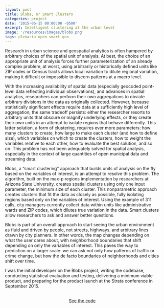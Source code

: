 ```yaml
---
layout: post
title: Blobs, or Smart Clusters
categories: project
date: '2015-06-15 00:00:00 -0500'
excerpt: Intelligent clustering at the urban level
image: '/resources/images/blobs.png'
tags: plenario open smart geo
---
```


Research in urban science and geospatial analytics is often hampered by arbitrary choices of the spatial unit of analysis. At best, the choice of an appropriate unit of analysis forces further parameterization of an already complex problem; at worst, using arbitrarily or historically defined units like ZIP codes or Census tracts allows local variation to dilute regional variation, making it difficult or impossible to discern patterns at a macro level.

With the increasing availability of spatial data (especially geocoded point-level data reflecting individual observations), and advances in spatial analytics, researchers can perform their own aggregations to obviate arbitrary divisions in the data as originally collected. However, because statistically significant effects require data at a sufficiently high level of aggregation, the same tradeoff persists: either the researcher resorts to arbitrary units that obscure or magnify underlying effects, or they create their own units in an attempt to isolate regions that behave differently. This latter solution, a form of clustering, requires ever more parameters: how many clusters to create, how large to make each cluster (and how to define size), which variables on which to create the clusters, how to weight the variables relative to each other, how to evaluate the best solution, and so on. This problem has not been adequately solved for spatial analysis, especially in the context of large quantities of open municipal data and streaming data.

Blobs, a “smart clustering” approach that builds units of analysis on the fly based on the variables of interest, is an attempt to resolve this problem. The algorithm, built on the max-p regions implementation by researchers at Arizona State University, creates spatial clusters using only one input parameter, the minimum size of each cluster. This nonparametric approach creates clusters that fit the data as closely as possible, fully isolating regions based only on the variables of interest. Using the example of 311 calls, city managers currently collect data within units like administrative wards and ZIP codes, which dilutes true variation in the data. Smart clusters allow researchers to ask and answer better questions.

Blobs is part of an overall approach to start seeing the urban environment as fluid and driven by people, not streets, highways, and arbitrary lines drawn by city planners. In other words, the map changes depending on what the user cares about, with neighborhood boundaries that shift depending on only the variables of interest. This paves the way to prediction on a larger scale: we can ask not only how patterns of traffic or crime change, but how the de facto boundaries of neighborhoods and cities shift over time.

I was the initial developer on the Blobs project, writing the codebase, conducting statistical evaluation and testing, delivering a minimum viable product, and preparing for the product launch at the Strata conference in September 2015. 

<br>
<div style="text-align: center;"><a class="btn" href="https://github.com/ChicagoHarris/blobs" style="padding: 10px 20%;">See the code</a></div>